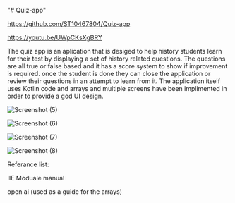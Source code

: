 "# Quiz-app" 

https://github.com/ST10467804/Quiz-app

https://youtu.be/UWpCKsXgBRY


The quiz app is an aplication that is desiged to help history students learn for their test by displaying a set of history related questions. The questions are all true or false based and it has a score system to show if improvement is required. once the student is done they can close the application or review their questions in an attempt to learn from it. The application itself uses Kotlin code and arrays and multiple screens have been implimented in order to provide a god UI design.


![Screenshot (5)](https://github.com/user-attachments/assets/245fbfa9-a614-4060-8c7b-31f20d260384)



![Screenshot (6)](https://github.com/user-attachments/assets/493197e5-3d61-4852-ba66-6c7d146eb90e)



![Screenshot (7)](https://github.com/user-attachments/assets/31be45f0-bbbc-420d-9674-023389f45472)





![Screenshot (8)](https://github.com/user-attachments/assets/def5d2d3-fcd2-486a-a8b6-5cc84d114c23)

Referance list:

IIE Moduale manual


open ai (used as a guide for the arrays)
